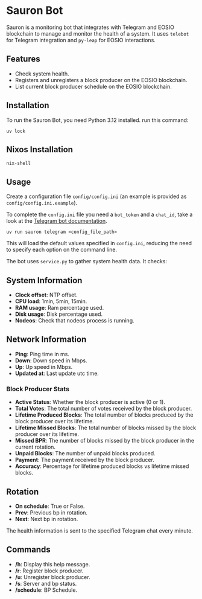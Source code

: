 # Sauron Bot

Sauron is a monitoring bot that integrates with Telegram and EOSIO blockchain to manage and monitor the health of a system. It uses `telebot` for Telegram integration and `py-leap` for EOSIO interactions.

## Features

- Check system health.
- Registers and unregisters a block producer on the EOSIO blockchain.
- List current block producer schedule on the EOSIO blockchain.

## Installation

To run the Sauron Bot, you need Python 3.12 installed. run this command:

    uv lock

## Nixos Installation

    nix-shell

## Usage

Create a configuration file `config/config.ini` (an example is provided as `config/config.ini.example`).

To complete the `config.ini` file you need a `bot_token` and a `chat_id`, take a look at the [Telegram bot documentation](https://core.telegram.org/bots/tutorial).


    uv run sauron telegram <config_file_path>


This will load the default values specified in `config.ini`, reducing the need to specify each option on the command line.

The bot uses `service.py` to gather system health data. It checks:

## System Information

- **Clock offset**: NTP offset.
- **CPU load**:     1min, 5min, 15min.
- **RAM usage**:    Ram percentage used.
- **Disk usage**:   Disk percentage used.
- **Nodeos**:       Check that nodeos process is running.

## Network Information

- **Ping**:       Ping time in ms.
- **Down**:       Down speed in Mbps.
- **Up**:         Up speed in Mbps.
- **Updated at**: Last update utc time.

### Block Producer Stats

- **Active Status**:            Whether the block producer is active (0 or 1).
- **Total Votes**:              The total number of votes received by the block producer.
- **Lifetime Produced Blocks**: The total number of blocks produced by the block producer over its lifetime.
- **Lifetime Missed Blocks**:   The total number of blocks missed by the block producer over its lifetime.
- **Missed BPR**:               The number of blocks missed by the block producer in the current rotation.
- **Unpaid Blocks**:            The number of unpaid blocks produced.
- **Payment**:                  The payment received by the block producer.
- **Accuracy**:                 Percentage for lifetime produced blocks vs lifetime missed blocks.

## Rotation

- **On schedule**: True or False.
- **Prev**:        Previous bp in rotation.
- **Next**:        Next bp in rotation.

The health information is sent to the specified Telegram chat every minute.

## Commands

- **/h**:        Display this help message.
- **/r**:        Register block producer.
- **/u**:        Unregister block producer.
- **/s**:        Server and bp status.
- **/schedule**: BP Schedule.

